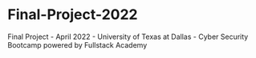 # Final-Project-2022
Final Project - April 2022 - University of Texas at Dallas - Cyber Security Bootcamp powered by Fullstack Academy
